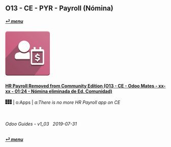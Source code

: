 ## O13 - CE - PYR - Payroll (Nómina)
#### 
**[_&#x23CE; menu_](/en-uk/o13/ce/en-uk-o13-ce-guides-menu.md)**  
### ![pyr](/doc/img/hr_payroll.png)

#### [HR Payroll Removed from Community Edition (O13 - CE - Odoo Mates - xx-xx - 01:24 - Nómina eliminada de Ed. Comunidad)](https://youtube.com/embed/ssrMiPrdbQQ?autoplay=1&start=0&end=0&rel=0)  
![apps](/doc/img/apps.png) | o:Apps | _a:There is no more HR Payroll app on CE_

<br>
	
###### Odoo Guides - v1_03 &nbsp; 2019-07-31  
**[_&#x23CE; menu_](/en-uk/o13/ce/en-uk-o13-ce-guides-menu.md)**  
